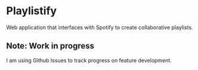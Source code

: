 # Playlistify

Web application that interfaces with Spotify to create collaborative playlists.

## Note: Work in progress

I am using Github Issues to track progress on feature development.
